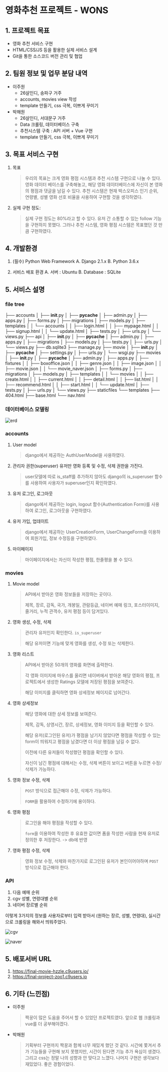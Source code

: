 # 영화추천 프로젝트 - WONS

## 1. 프로젝트 목표

- 영화 추천 서비스 구현
- HTML/CSS/JS 등을 활용한 실제 서비스 설계
- Git을 통한 소스코드 버전 관리 및 협업



## 2. 팀원 정보 및 업무 분담 내역

- 이주원
  - 26살인디, 송파구 거주
  - accounts, movies view 작성
  - template 만들기, css 극복, 이쁘게 꾸미기
- 박해원
  - 26살인디, 서대문구 거주
  - Data 크롤링, 데이터베이스 구축
  - 추천시스템 구축 : API 서버 + Vue 구현
  - template 만들기, css 극복, 이쁘게 꾸미기



## 3. 목표 서비스 구현

1. 목표

   > 우리의 목표는 크게 영화 평점 시스템과 추천 시스템 구현으로 나눌 수 있다. 영화 데이터 베이스를 구축해놓고, 해당 영화 데이터베이스에 자신이 본 영화의 평점과 댓글을 남길 수 있다. 추천 시스템은 현재 박스오피스 인기 순위, 연령별, 성별 영화 선호 비율을 사용하여 구현할 것을 생각하였다.

2. 실제 구현 정도:

   > 실제 구현 정도는 80%라고 할 수 있다. 유저 간 소통할 수 있는 follow 기능을 구현하지 못했다. 그러나 추천 시스템, 영화 평점 시스템은 목표했던 것 만큼 구현하였다.



## 4. 개발환경

1) (필수) Python Web Framework
	A. Django 2.1.x
	B. Python 3.6.x

2) 서비스 배포 환경
	A. 서버 : Ubuntu
	B. Database : SQLite



## 5. 서비스 설명

### file tree

├── accounts
│   ├── __init__.py
│   ├── __pycache__
│   ├── admin.py
│   ├── apps.py
│   ├── forms.py
│   ├── migrations
│   ├── models.py
│   ├── templates
│   │   └── accounts
│   │       ├── login.html
│   │       ├── mypage.html
│   │       ├── signup.html
│   │       └── update.html
│   ├── tests.py
│   ├── urls.py
│   └── views.py
├── api
│   ├── __init__.py
│   ├── __pycache__
│   ├── admin.py
│   ├── apps.py
│   ├── migrations
│   ├── models.py
│   ├── tests.py
│   ├── urls.py
│   └── views.py
├── db.sqlite3
├── manage.py
├── movie
│   ├── __init__.py
│   ├── __pycache__
│   ├── settings.py
│   ├── urls.py
│   └── wsgi.py
├── movies
│   ├── __init__.py
│   ├── __pycache__
│   ├── admin.py
│   ├── apps.py
│   ├── fixtures
│   │   ├── boxoffice.json
│   │   ├── genre.json
│   │   ├── image.json
│   │   ├── movie.json
│   │   └── movie_naver.json
│   ├── forms.py
│   ├── migrations
│   ├── models.py
│   ├── templates
│   │   └── movies
│   │       ├── create.html
│   │       ├── current.html
│   │       ├── detail.html
│   │       ├── list.html
│   │       ├── recommend.html
│   │       ├── start.html
│   │       └── update.html
│   ├── tests.py
│   ├── urls.py
│   └── views.py
├── staticfiles
└── templates
    ├── 404.html
    ├── base.html
    └── nav.html



### 데이터베이스 모델링

![erd](./erd.JPG)



### accounts

1. User model

   > django에서 제공하는 AuthUserModel을 사용하였다.

2. 관리자 권한(superuser) 유저만 영화 등록 및 수정, 삭제 권한을 가진다.

   > user모델에 따로 is_staff를 추가하지 않아도 django의 is_superuser 함수를 사용하여 사용자가 superuser인지 확인하였다.

3. 유저 로그인, 로그아웃

   > django에서 제공하는 login, logout 함수(Authentication Form)를 사용하여 로그인, 로그아웃을 구현하였다.

4. 유저 가입, 업데이트

   > django에서 제공하는 UserCreationForm, UserChangeForm을 이용하여 회원가입, 정보 수정등을 구현하였다. 

5. 마이페이지

   > 마이페이지에서는 자신이 작성한 평점, 한줄평을 볼 수 있다.



### movies

1. Movie model

   > API에서 받아온 영화 정보들을 저장하는 곳이다.
   >
   > 제목, 장르, 감독, 국가, 개봉일, 관람등급, 네이버 예매 링크, 포스터이미지, 줄거리, 누적 관객수, 유저 평점 등이 담겨있다.

2. 영화 생성, 수정, 삭제

   > 관리자 유저인지 확인한다. `is_superuser`
   >
   > 해당 유저이면 기능에 맞게 영화를 생성, 수정 또는 삭제한다.

3. 영화 리스트

   > API에서 받아온 50개의 영화를 화면에 출력한다.
   >
   > 각 영화 이미지에 마우스를 올리면 네이버에서 받아온 해당 영화의 평점, 프로젝트에서 생성한 Ratings 모델에 저장된 평점을 보여준다.
   >
   > 해당 이미지를 클릭하면 영화 상세정보 페이지로 넘어간다.

4. 영화 상세정보

   > 해당 영화에 대한 상세 정보를 보여준다.
   >
   > 제목, 감독, 상영시간, 장르, 상세정보, 영화 이미지 등을 확인할 수 있다.
   >
   > 해당 유저(로그인된 유저)가 평점을 남기지 않았다면 평점을 작성할 수 있는 form이 띄워지고 평점을 남겼다면 더 이상 평점을 남길 수 없다.
   >
   > 이전에 다른 유저들이 작성했던 평점을 확인할 수 있다.
   >
   > 자신이 남긴 평점에 대해서는 수정, 삭제 버튼이 보이고 버튼을 누르면 수정/ 삭제가 가능하다.

5. 영화 정보 수정, 삭제

   > `POST` 방식으로 접근해야 수정, 삭제가 가능하다.
   >
   > `FORM`을 활용하여 수정하기에 용이하다. 

6. 영화 평점 

   > 로그인을 해야 평점을 작성할 수 있다.
   >
   > `form`을 이용하여 작성한 후 유효한 값이면 폼을 작성한 사람을 현재 유저로 정의한 후 저장한다. -> db에 반영

7. 영화 평점 수정, 삭제

   > 영화 정보 수정, 삭제와 마찬가지로 로그인된 유저가 본인이어야하며 `POST` 방식으로 접근해야 한다.



### API

1.  다음 예매 순위
2. cgv 성별, 연령대별 순위
3. 네이버 장르별 순위

이렇게 3가지의 정보를 사용자로부터 입력 받아서 (원하는 장르, 성별, 연령대), 실시간으로 크롤링을 해와서 띄워주었다.

![cgv](./cgv.JPG)

![naver](./naver.JPG)

## 5. 배포서버 URL



1. https://final-movie-hzzle.c9users.io/
2. https://final-project-zoo1.c9users.io



## 6. 기타 (느낀점)

- 이주원

  > 짝꿍이 많은 도움을 주어서 할 수 있었던 프로젝트였다. 앞으로 웹 크롤링과 vue를 더 공부해야겠다. 

- 박해원

  > 기획부터 구현까지 짝꿍과 함께 너무 재밌게 했던 것 같다. 시간에 쫓겨서 추가 기능들을 구현해 보지 못했지만, 시간이 된다면 기능 추가 욕심이 생겼다. 그리고 css는 정말 나의 성향과 안 맞다고 느꼈다. 나머지 구현은 생각보다 재밌었다. 좋은 경험이었다.
